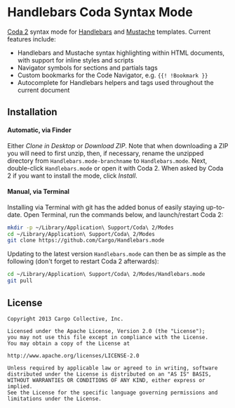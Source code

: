 # Handlebars Coda Syntax Mode

[Coda 2](http://panic.com/coda) syntax mode for [Handlebars](http://handlebarsjs.com) and [Mustache](http://mustache.github.io) templates. Current features include:

* Handlebars and Mustache syntax highlighting within HTML documents, with support for inline styles and scripts
* Navigator symbols for sections and partials tags
* Custom bookmarks for the Code Navigator, e.g. `{{! !Bookmark }}`
* Autocomplete for Handlebars helpers and tags used throughout the current document

## Installation

#### Automatic, via Finder

Either *Clone in Desktop* or *Download ZIP*. Note that when downloading a ZIP you will need to first unzip, then, if necessary, rename the unzipped directory from `Handlebars.mode-branchname` to `Handlebars.mode`. Next, double-click `Handlebars.mode` or open it with Coda 2. When asked by Coda 2 if you want to install the mode, click *Install*.

#### Manual, via Terminal

Installing via Terminal with git has the added bonus of easily staying up-to-date. Open Terminal, run the commands below, and launch/restart Coda 2:

```bash
mkdir -p ~/Library/Application\ Support/Coda\ 2/Modes
cd ~/Library/Application\ Support/Coda\ 2/Modes
git clone https://github.com/Cargo/Handlebars.mode
```

Updating to the latest version `Handlebars.mode` can then be as simple as the following (don't forget to restart Coda 2 afterwards):

```bash
cd ~/Library/Application\ Support/Coda\ 2/Modes/Handlebars.mode
git pull
```

## License
```
Copyright 2013 Cargo Collective, Inc.

Licensed under the Apache License, Version 2.0 (the "License");
you may not use this file except in compliance with the License.
You may obtain a copy of the License at

http://www.apache.org/licenses/LICENSE-2.0

Unless required by applicable law or agreed to in writing, software
distributed under the License is distributed on an "AS IS" BASIS,
WITHOUT WARRANTIES OR CONDITIONS OF ANY KIND, either express or implied.
See the License for the specific language governing permissions and
limitations under the License.
```
